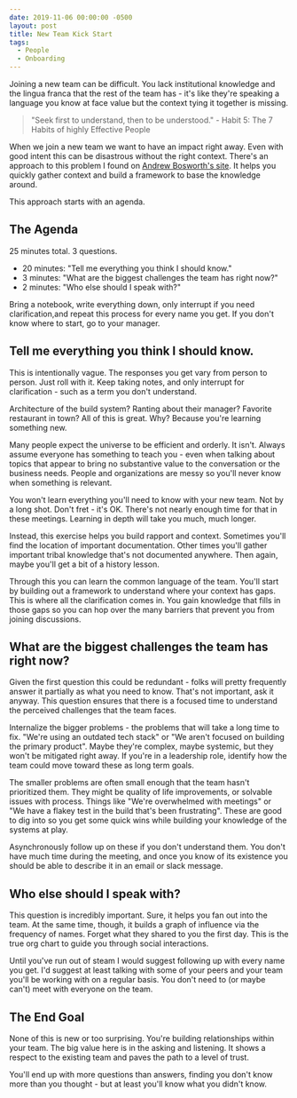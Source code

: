 ```yaml
---
date: 2019-11-06 00:00:00 -0500
layout: post
title: New Team Kick Start
tags:
  - People
  - Onboarding
---
```


Joining a new team can be difficult.  You lack institutional knowledge and the
lingua franca that the rest of the team has - it's like they're speaking a language
you know at face value but the context tying it together is missing.

<!-- end-excerpt -->

> "Seek first to understand, then to be understood." - Habit 5: The 7 Habits of
> highly Effective People

When we join a new team we want to have an impact right away.  Even with good
intent this can be disastrous without the right context.  There's an approach
to this problem I found on [Andrew Bosworth's site][bosworth-wayback].  It
helps you quickly gather context and build a framework to base the knowledge
around.

This approach starts with an agenda.

## The Agenda

25 minutes total.  3 questions.

* 20 minutes: "Tell me everything you think I should know."
* 3 minutes: "What are the biggest challenges the team has right now?"
* 2 minutes: "Who else should I speak with?"

Bring a notebook, write everything down, only interrupt if you need 
clarification,and repeat this process for every name you get.  If you don't
know where to start, go to your manager.

## Tell me everything you think I should know.

This is intentionally vague.  The responses you get vary from person to person.
Just roll with it.  Keep taking notes, and only interrupt for clarification -
such as a term you don't understand.

Architecture of the build system?  Ranting about their manager?  Favorite
restaurant in town?  All of this is great.  Why?  Because you're learning
something new.

Many people expect the universe to be efficient and orderly.  It isn't. 
Always assume everyone has something to teach you - even when talking about
topics that appear to bring no substantive value to the conversation or the
business needs.  People and organizations are messy so you'll never know when 
something is relevant.

You won't learn everything you'll need to know with your new team.  Not by a long
shot.  Don't fret - it's OK.  There's not nearly enough time for that in these
meetings.  Learning in depth will take you much, much longer.  

Instead, this exercise helps you build rapport and context.  Sometimes you'll 
find the location of important documentation.  Other times you'll gather
important tribal knowledge that's not documented anywhere.  Then again, maybe
you'll get a bit of a history lesson.

Through this you can learn the common language of the team.  You'll start by
building out a framework to understand where your context has gaps.  This is
where all the clarification comes in.  You gain knowledge that fills in those
gaps so you can hop over the many barriers that prevent you from joining
discussions.

## What are the biggest challenges the team has right now?

Given the first question this could be redundant - folks will pretty frequently
answer it partially as what you need to know.  That's not important, ask
it anyway.  This question ensures that there is a focused time to understand
the perceived challenges that the team faces.

Internalize the bigger problems - the problems that will take a long time to
fix.  "We're using an outdated tech stack" or "We aren't focused on building
the primary product".  Maybe they're complex, maybe systemic, but they won't
be mitigated right away.  If you're in a  leadership role, identify how the
team could move toward these as long term goals.

The smaller problems are often small enough that the team hasn't prioritized 
them.  They might be quality of life improvements, or solvable issues with 
process.  Things like "We're overwhelmed with meetings" or "We have a flakey 
test in the build that's been frustrating".  These are good to dig into so you
get some quick wins while building your knowledge of the systems at play.

Asynchronously follow up on these if you don't understand them.  You don't have
much time during the meeting, and once you know of its existence you should be
able to describe it in an email or slack message.

## Who else should I speak with?

This question is incredibly important.  Sure, it helps you fan out into the
team.  At the same time, though, it builds a graph of influence via the 
frequency of names.  Forget what they shared to you the first day.  This is
the true org chart to guide you through social interactions.

Until you've run out of steam I would suggest following up with every name you
get.  I'd suggest at least talking with some of your peers and your team
you'll be working with on a regular basis.  You don't need to (or maybe can't)
meet with everyone on the team.

## The End Goal

None of this is new or too surprising.  You're building relationships within 
your team.  The big value here is in the asking and listening.  It shows a 
respect to the existing team and paves the path to a level of trust.

You'll end up with more questions than answers, finding you don't know more 
than you thought - but at least you'll know what you didn't know.

[bosworth-wayback]: https://web.archive.org/web/20190314125923/http://boz.com/articles/career-cold-start.html
